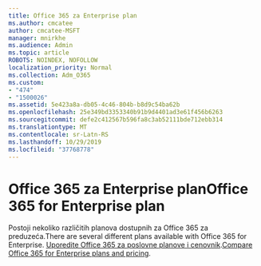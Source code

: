 ```yaml
---
title: Office 365 za Enterprise plan
ms.author: cmcatee
author: cmcatee-MSFT
manager: mnirkhe
ms.audience: Admin
ms.topic: article
ROBOTS: NOINDEX, NOFOLLOW
localization_priority: Normal
ms.collection: Adm_O365
ms.custom:
- "474"
- "1500026"
ms.assetid: 5e423a8a-db05-4c46-804b-b8d9c54ba62b
ms.openlocfilehash: 25e349bd3353340b91b9d4401ad3e61f456b6263
ms.sourcegitcommit: defe2c412567b596fa8c3ab52111bde712ebb314
ms.translationtype: MT
ms.contentlocale: sr-Latn-RS
ms.lasthandoff: 10/29/2019
ms.locfileid: "37768778"
---
```

# <a name="office-365-for-enterprise-plan"></a><span data-ttu-id="aa396-102">Office 365 za Enterprise plan</span><span class="sxs-lookup"><span data-stu-id="aa396-102">Office 365 for Enterprise plan</span></span>

<span data-ttu-id="aa396-103">Postoji nekoliko različitih planova dostupnih za Office 365 za preduzeća.</span><span class="sxs-lookup"><span data-stu-id="aa396-103">There are several different plans available with Office 365 for Enterprise.</span></span> <span data-ttu-id="aa396-104">[Uporedite Office 365 za poslovne planove i cenovnik](https://products.office.com/business/compare-more-office-365-for-business-plans).</span><span class="sxs-lookup"><span data-stu-id="aa396-104">[Compare Office 365 for Enterprise plans and pricing](https://products.office.com/business/compare-more-office-365-for-business-plans).</span></span>  